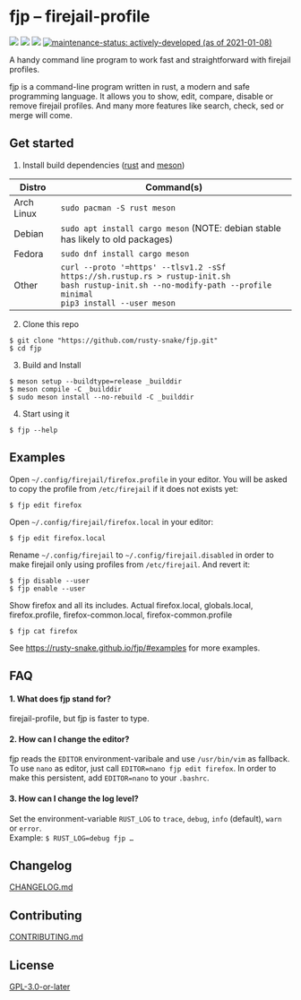fjp – firejail-profile
======================

[![](https://github.com/rusty-snake/fjp/workflows/Rust%20CI/badge.svg)](https://github.com/rusty-snake/fjp/actions?query=workflow%3A%22Rust+CI%22+event%3Apush+branch%3Amaster)
![](https://img.shields.io/badge/MSRV-1.45-blue.svg?logo=rust)
[![](https://img.shields.io/static/v1?label=license&message=GPL-3.0-or-later&color=darkred&logo=gnu)](COPYING)
[![maintenance-status: actively-developed (as of 2021-01-08)](https://img.shields.io/badge/maintenance--status-actively--developed_%28as_of_2021--01--08%29-brightgreen)](https://gist.github.com/rusty-snake/574a91f1df9f97ec77ca308d6d731e29)

A handy command line program to work fast and straightforward with firejail profiles.

fjp is a command-line program written in rust, a modern and safe programming language. It allows you to show, edit, compare, disable or remove firejail profiles. And many more features like search, check, sed or merge will come.

Get started
-----------

1. Install build dependencies
([rust](https://www.rust-lang.org/tools/install) and
[meson](https://mesonbuild.com/Getting-meson.html))

| Distro | Command(s) |
| ------ | ---------- |
| Arch Linux | `sudo pacman -S rust meson` |
| Debian | `sudo apt install cargo meson` (NOTE: debian stable has likely to old packages) |
| Fedora | `sudo dnf install cargo meson` |
| Other | `curl --proto '=https' --tlsv1.2 -sSf https://sh.rustup.rs > rustup-init.sh`<br>`bash rustup-init.sh --no-modify-path --profile minimal`<br>`pip3 install --user meson` |

2. Clone this repo

```
$ git clone "https://github.com/rusty-snake/fjp.git"
$ cd fjp
```

3. Build and Install

```
$ meson setup --buildtype=release _builddir
$ meson compile -C _builddir
$ sudo meson install --no-rebuild -C _builddir
```

4. Start using it

```
$ fjp --help
```


Examples
--------

Open `~/.config/firejail/firefox.profile` in your editor. You will be asked to copy the profile from `/etc/firejail` if it does not exists yet:

    $ fjp edit firefox

Open `~/.config/firejail/firefox.local` in your editor:

    $ fjp edit firefox.local

Rename `~/.config/firejail` to `~/.config/firejail.disabled` in order to make firejail only using profiles from `/etc/firejail`. And revert it:

    $ fjp disable --user
    $ fjp enable --user

Show firefox and all its includes. Actual firefox.local, globals.local, firefox.profile, firefox-common.local, firefox-common.profile

    $ fjp cat firefox

See <https://rusty-snake.github.io/fjp/#examples> for more examples.

FAQ
---

#### 1. What does fjp stand for?

firejail-profile, but fjp is faster to type.

#### 2. How can I change the editor?

fjp reads the `EDITOR` environment-varibale and use `/usr/bin/vim` as fallback.
To use `nano` as editor, just call `EDITOR=nano fjp edit firefox`. In order to make this
persistent, add `EDITOR=nano` to your `.bashrc`.

#### 3. How can I change the log level?

Set the environment-variable `RUST_LOG` to `trace`, `debug`, `info` (default), `warn` or `error`.  
Example: `$ RUST_LOG=debug fjp …`

Changelog
---------

[CHANGELOG.md](CHANGELOG.md)

Contributing
------------

[CONTRIBUTING.md](CONTRIBUTING.md)

License
-------

[GPL-3.0-or-later](COPYING)
